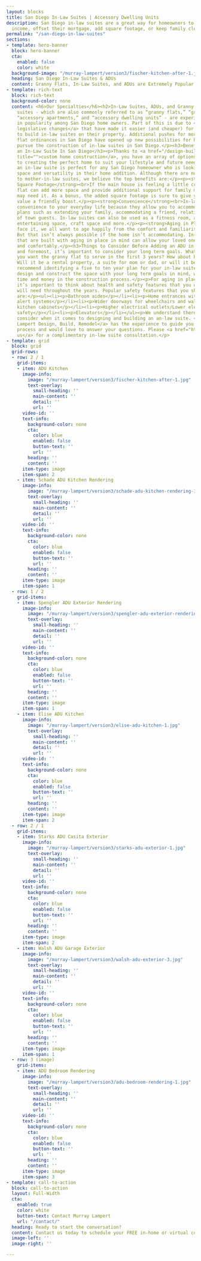 ```yaml
---
layout: blocks
title: San Diego In-Law Suites | Accessory Dwelling Units
description: San Diego in-law suites are a great way for homeowners to earn additional
  income, offset their mortgage, add square footage, or keep family close.
permalink: "/san-diego-in-law-suites"
sections:
- template: hero-banner
  block: hero-banner
  cta:
    enabled: false
    color: white
  background-image: "/murray-lampert/version3/fischer-kitchen-after-1.jpg"
  heading: San Diego In-Law Suites & ADUs
  content: Granny Flats, In-Law Suites, and ADUs are Extremely Popular in San Diego
- template: rich-text
  block: rich-text
  background-color: none
  content: <h6>Our Specialties</h6><h2>In-Law Suites, ADUs, and Granny Flats</h2><p>In-law
    suites - which are also commonly referred to as “granny flats,” “granny suites,”
    “accessory apartments,” and “accessory dwelling units” - are experiencing a boost
    in popularity among San Diego home owners. Part of this is due to <a href="http://leginfo.legislature.ca.gov/faces/billNavClient.xhtml?bill_id=201520160SB1069">recent
    legislative changes</a> that have made it easier (and cheaper) for homeowners
    to build in-law suites on their property. Additional pushes for more liberal granny
    flat ordinances in San Diego have opened up new possibilities for homeowners to
    pursue the construction of in-law suites in San Diego.</p><h3>Benefits of Building
    an In-Law Suite In San Diego</h3><p>Thanks to <a href="/design-build-services-san-diego"
    title="">custom home construction</a>, you have an array of options when it comes
    to creating the perfect home to suit your lifestyle and future needs.</p><p>Adding
    an in-law suite is perfect for any San Diego homeowner who is looking to increase
    space and versatility in their home addition. Although there are numerous benefits
    to mother-in-law suites, we believe the top benefits are:</p><p><strong>Added
    Square Footage</strong><br>If the main house is feeling a little crowded, a granny
    flat can add more space and provide additional support for family members who
    may need it. As a bonus, the added square footage is sure to give your home’s
    value a friendly boost.</p><p><strong>Convenience</strong><br>In-law suites provide
    convenience to your everyday life because they allow you to accommodate for future
    plans such as extending your family, accommodating a friend, relative, or out
    of town guests. In-law suites can also be used as a fitness room, arts studio,
    entertaining space, craft space and more.</p><p><strong>Aging in Place</strong><br>Let’s
    face it, we all want to age happily from the comfort and familiarity of home.
    But that isn’t always possible if the home isn’t accommodating. In-law suites
    that are built with aging in place in mind can allow your loved one to live independently
    and comfortably.</p><h3>Things to Consider Before Adding an ADU in San Diego</h3><p>First
    and foremost, it’s important to consider your long term goals. What purpose do
    you want the granny flat to serve in the first 3 years? How about beyond that?
    Will it be a rental property, a suite for mom or dad, or will it be used for recreation?</p><p>We
    recommend identifying a five to ten year plan for your in-law suite. When we can
    design and construct the space with your long term goals in mind, we save you
    time and money in the construction process.</p><p>For aging in place purposes,
    it’s important to think about health and safety features that you or your parent
    will need throughout the years. Popular safety features that you should consider
    are:</p><ul><li><p>Bathroom aides</p></li><li><p>Home entrances without steps</p></li><li><p>Emergency
    alert systems</p></li><li><p>Wider doorways for wheelchairs and walkers</p></li><li><p>Lower
    kitchen cabinets</p></li><li><p>Higher electrical outlets/Lower electrical switches</p></li><li><p>Stairway
    safety</p></li><li><p>Elevators</p></li></ul><p>We understand there is a lot to
    consider when it comes to designing and building an an-law suite. <a href="https://murraylampert.com/">Murray
    Lampert Design, Build, Remodel</a> has the experience to guide you through the
    process and would love to answer your questions. Please <a href="https://murraylampert.com/contact">contact
    us</a> for a complimentary in-law suite consultation.</p>
- template: grid
  block: grid
  grid-rows:
  - row: 2 / 1
    grid-items:
    - item: ADU Kitchen
      image-info:
        image: "/murray-lampert/version3/fischer-kitchen-after-1.jpg"
        text-overlay:
          small-heading: ''
          main-content: ''
          detail: ''
          url: ''
      video-id: ''
      text-info:
        background-color: none
        cta:
          color: blue
          enabled: false
          button-text: ''
          url: ''
        heading: ''
        content: ''
      item-type: image
      item-span: 2
    - item: Schade ADU Kitchen Rendering
      image-info:
        image: "/murray-lampert/version3/schade-adu-kitchen-rendering-1.jpg"
        text-overlay:
          small-heading: ''
          main-content: ''
          detail: ''
          url: ''
      video-id: ''
      text-info:
        background-color: none
        cta:
          color: blue
          enabled: false
          button-text: ''
          url: ''
        heading: ''
        content: ''
      item-type: image
      item-span: 1
  - row: 1 / 2
    grid-items:
    - item: Spengler ADU Exterior Rendering
      image-info:
        image: "/murray-lampert/version3/spengler-adu-exterior-rendering-1.jpg"
        text-overlay:
          small-heading: ''
          main-content: ''
          detail: ''
          url: ''
      video-id: ''
      text-info:
        background-color: none
        cta:
          color: blue
          enabled: false
          button-text: ''
          url: ''
        heading: ''
        content: ''
      item-type: image
      item-span: 1
    - item: Elise ADU Kitchen
      image-info:
        image: "/murray-lampert/version3/elise-adu-kitchen-1.jpg"
        text-overlay:
          small-heading: ''
          main-content: ''
          detail: ''
          url: ''
      video-id: ''
      text-info:
        background-color: none
        cta:
          color: blue
          enabled: false
          button-text: ''
          url: ''
        heading: ''
        content: ''
      item-type: image
      item-span: 2
  - row: 2 / 1
    grid-items:
    - item: Starks ADU Casita Exterior
      image-info:
        image: "/murray-lampert/version3/starks-adu-exterior-1.jpg"
        text-overlay:
          small-heading: ''
          main-content: ''
          detail: ''
          url: ''
      video-id: ''
      text-info:
        background-color: none
        cta:
          color: blue
          enabled: false
          button-text: ''
          url: ''
        heading: ''
        content: ''
      item-type: image
      item-span: 2
    - item: Walsh ADU Garage Exterior
      image-info:
        image: "/murray-lampert/version3/walsh-adu-exterior-3.jpg"
        text-overlay:
          small-heading: ''
          main-content: ''
          detail: ''
          url: ''
      video-id: ''
      text-info:
        background-color: none
        cta:
          color: blue
          enabled: false
          button-text: ''
          url: ''
        heading: ''
        content: ''
      item-type: image
      item-span: 1
  - row: 3 (image)
    grid-items:
    - item: ADU Bedroom Rendering
      image-info:
        image: "/murray-lampert/version3/adu-bedroom-rendering-1.jpg"
        text-overlay:
          small-heading: ''
          main-content: ''
          detail: ''
          url: ''
      video-id: ''
      text-info:
        background-color: none
        cta:
          color: blue
          enabled: false
          button-text: ''
          url: ''
        heading: ''
        content: ''
      item-type: image
      item-span: 3
- template: call-to-action
  block: call-to-action
  layout: Full-Width
  cta:
    enabled: true
    color: white
    button-text: Contact Murray Lampert
    url: "/contact/"
  heading: Ready to start the conversation?
  content: Contact us today to schedule your FREE in-home or virtual consultation.
  image-left: ''
  image-right: ''

---
```

